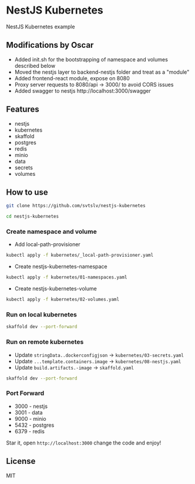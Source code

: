 # NestJS Kubernetes

NestJS Kubernetes example

## Modifications by Oscar
- Added init.sh for the bootstrapping of namespace and volumes described below
- Moved the nestjs layer to backend-nestjs folder and treat as a "module"
- Added frontend-react module, expose on 8080
- Proxy server requests to 8080/api -> 3000/ to avoid CORS issues
- Added swagger to nestjs http://localhost:3000/swagger


## Features
- nestjs
- kubernetes
- skaffold
- postgres
- redis
- minio
- data
- secrets
- volumes

## How to use

```sh
git clone https://github.com/svtslv/nestjs-kubernetes
```

```sh
cd nestjs-kubernetes
```

### Create namespace and volume

- Add local-path-provisioner

```sh
kubectl apply -f kubernetes/_local-path-provisioner.yaml
```

- Create nestjs-kubernetes-namespace

```sh
kubectl apply -f kubernetes/01-namespaces.yaml
```

- Create nestjs-kubernetes-volume

```sh
kubectl apply -f kubernetes/02-volumes.yaml
```

### Run on local kubernetes

```sh
skaffold dev --port-forward
```

### Run on remote kubernetes

- Update `stringData..dockerconfigjson` -> `kubernetes/03-secrets.yaml`
- Update `...template.containers.image` -> `kubernetes/08-nestjs.yaml`
- Update `build.artifacts.-image` -> `skaffold.yaml`

```sh
skaffold dev --port-forward
```

### Port Forward

- 3000 - nestjs
- 3001 - data
- 9000 - minio
- 5432 - postgres
- 6379 - redis

Star it, open `http://localhost:3000` change the code and enjoy!

## License

MIT